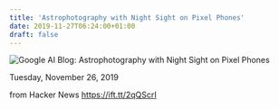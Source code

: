 ```yaml
---
title: 'Astrophotography with Night Sight on Pixel Phones'
date: 2019-11-27T06:24:00+01:00
draft: false
---
```


![](https://1.bp.blogspot.com/-RET3jzHjUdI/Xd2Z3zO_bVI/AAAAAAAAE-g/m9gTuElmcasdxzCVfI7QrKs6wmFpwW6zQCLcBGAsYHQ/w1200-h630-p-k-no-nu/image10.jpg " Google AI Blog: Astrophotography with Night Sight on Pixel Phones ")  

Tuesday, November 26, 2019

  
  
from Hacker News https://ift.tt/2qQScrI